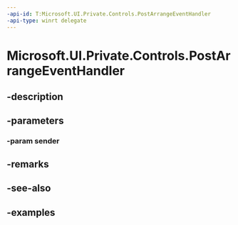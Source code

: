 ```yaml
---
-api-id: T:Microsoft.UI.Private.Controls.PostArrangeEventHandler
-api-type: winrt delegate
---
```


# Microsoft.UI.Private.Controls.PostArrangeEventHandler

<!--
public delegate void PostArrangeEventHandler(IRepeaterScrollingSurface sender);
-->


## -description

## -parameters

### -param sender

## -remarks

## -see-also

## -examples


